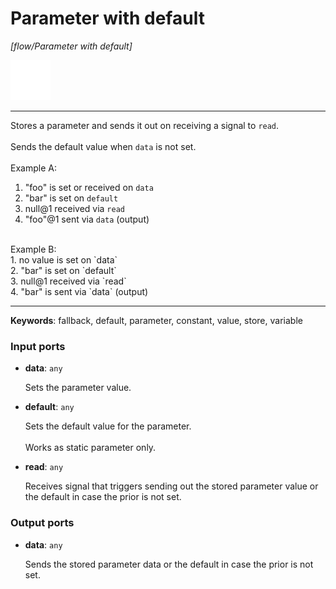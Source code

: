 # Parameter with default

_[flow/Parameter with default]_

![icon](</assets/icons/11e997ab-33d0-473a-aa56-1e2fe4d30d5c.png>)

---

Stores a parameter and sends it out on receiving a signal to `read`.<br>
<br>
Sends the default value when `data` is not set.<br>
<br>
Example A:<br>
1. "foo" is set or received on `data`<br>
2. "bar" is set on `default`<br>
3. null@1 received via `read`<br>
4. "foo"@1 sent via `data` (output)<br>
<br>
Example B:<br>
1. no value is set on `data`<br>
2. "bar" is set on `default`<br>
3. null@1 received via `read`<br>
4. "bar" is sent via `data` (output)<br>

---

__Keywords__: fallback, default, parameter, constant, value, store, variable

### Input ports

* __data__: ` any `

    Sets the parameter value.<br>


* __default__: ` any `

    Sets the default value for the parameter. <br>
    <br>
    Works as static parameter only.<br>


* __read__: ` any `

    Receives signal that triggers sending out the stored parameter value or the default in case the prior is not set.<br>

### Output ports

* __data__: ` any `

    Sends the stored parameter data or the default in case the prior is not set.<br>


